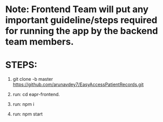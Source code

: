 # Note: Frontend Team will put any important guideline/steps required for running the app by the backend team members.

# STEPS:

1. git clone -b master https://github.com/arunavdey7/EasyAccessPatientRecords.git

2. run: cd eapr-frontend.
3. run: npm i
4. run: npm start